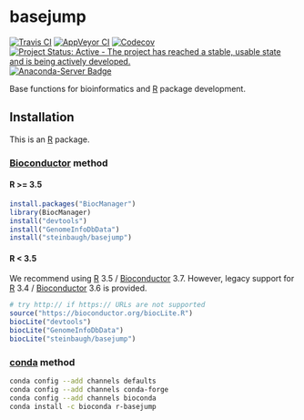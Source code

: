# basejump

[![Travis CI](https://travis-ci.org/steinbaugh/basejump.svg?branch=master)](https://travis-ci.org/steinbaugh/basejump)
[![AppVeyor CI](https://ci.appveyor.com/api/projects/status/007vq15089ukn6ej/branch/master?svg=true)](https://ci.appveyor.com/project/mjsteinbaugh/basejump/branch/master)
[![Codecov](https://codecov.io/gh/steinbaugh/basejump/branch/master/graph/badge.svg)](https://codecov.io/gh/steinbaugh/basejump)
[![Project Status: Active - The project has reached a stable, usable state and is being actively developed.](https://www.repostatus.org/badges/latest/active.svg)](https://www.repostatus.org/#active)
[![Anaconda-Server Badge](https://anaconda.org/bioconda/r-basejump/badges/version.svg)](https://anaconda.org/bioconda/r-basejump)

Base functions for bioinformatics and [R][] package development.


## Installation

This is an [R][] package.

### [Bioconductor][] method

#### R >= 3.5

```r
install.packages("BiocManager")
library(BiocManager)
install("devtools")
install("GenomeInfoDbData")
install("steinbaugh/basejump")
```

#### R < 3.5

We recommend using [R][] 3.5 / [Bioconductor][] 3.7.
However, legacy support for [R][] 3.4 / [Bioconductor][] 3.6 is provided.

```r
# try http:// if https:// URLs are not supported
source("https://bioconductor.org/biocLite.R")
biocLite("devtools")
biocLite("GenomeInfoDbData")
biocLite("steinbaugh/basejump")
```

### [conda][]  method

```bash
conda config --add channels defaults
conda config --add channels conda-forge
conda config --add channels bioconda
conda install -c bioconda r-basejump 
```


[Bioconductor]: https://bioconductor.org
[conda]: https://conda.io
[R]: https://www.r-project.org
